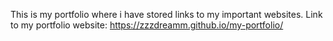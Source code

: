 This is my portfolio where i have stored links to my important websites.
Link to my portfolio website: https://zzzdreamm.github.io/my-portfolio/

